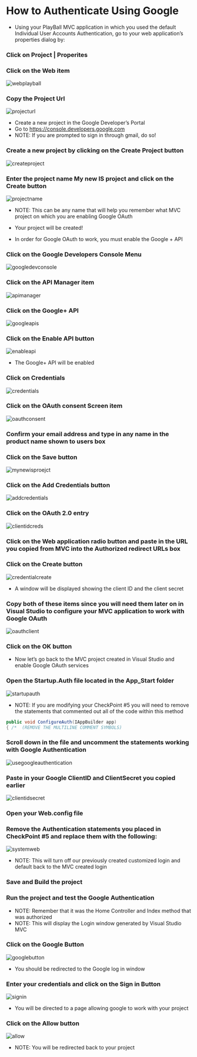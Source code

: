 # How to Authenticate Using Google

- Using your PlayBall MVC application in which you used the default Individual User Accounts Authentication, go to your web application’s properties dialog by:

### Click on Project | Properites
### Click on the Web item

![webplayball](https://cloud.githubusercontent.com/assets/8953261/17120974/5980c516-528d-11e6-8483-af7675da85fb.png)

### Copy the Project Url

![projecturl](https://cloud.githubusercontent.com/assets/8953261/17120983/68a0f2aa-528d-11e6-8c22-38a38f785829.png)


- Create a new project in the Google Developer’s Portal
- Go to https://console.developers.google.com
- NOTE: If you are prompted to sign in through gmail, do so!

### Create a new project by clicking on the Create Project button 

![createproject](https://cloud.githubusercontent.com/assets/8953261/17120991/7c4e949c-528d-11e6-8d99-ea8ba2dd601a.png)

### Enter the project name My new IS project and click on the Create button

![projectname](https://cloud.githubusercontent.com/assets/8953261/17121001/92244d52-528d-11e6-80d9-bb880b0cfb2d.png)

- NOTE: This can be any name that will help you remember what MVC project on which you are enabling Google OAuth

- Your project will be created!
- In order for Google OAuth to work, you must enable the Google + API

### Click on the Google Developers Console Menu

![googledevconsole](https://cloud.githubusercontent.com/assets/8953261/17121020/acf1e518-528d-11e6-9250-c138989b4414.png)

### Click on the API Manager item

![apimanager](https://cloud.githubusercontent.com/assets/8953261/17121028/b87b69f4-528d-11e6-8fc9-0e5fe0ff8e0c.png)

### Click on the Google+ API

![googleapis](https://cloud.githubusercontent.com/assets/8953261/17121044/e7dd86c8-528d-11e6-93ed-295206fb5f39.png)

### Click on the Enable API button

![enableapi](https://cloud.githubusercontent.com/assets/8953261/17121047/f3a8ddd6-528d-11e6-9c85-4b9c6945023a.png)

- The Google+ API will be enabled

### Click on Credentials

![credentials](https://cloud.githubusercontent.com/assets/8953261/17121057/0367c174-528e-11e6-8577-46b3f9a17475.png)

### Click on the OAuth consent Screen item

![oauthconsent](https://cloud.githubusercontent.com/assets/8953261/17121076/230c9284-528e-11e6-81dd-564e9ee516bf.png)

### Confirm your email address and type in any name in the product name shown to users box
### Click on the Save button

![mynewisproejct](https://cloud.githubusercontent.com/assets/8953261/17121143/b85833de-528e-11e6-9801-0b96b1a5ed7d.png)

### Click on the Add Credentials button

![addcredentials](https://cloud.githubusercontent.com/assets/8953261/17121152/cf992fa8-528e-11e6-987a-45fc23ac0b1c.png)

### Click on the OAuth 2.0 entry

![clientidcreds](https://cloud.githubusercontent.com/assets/8953261/17121168/df6ad38c-528e-11e6-881d-972e41d6c0ec.png)

### Click on the Web application radio button and paste in the URL you copied from MVC into the Authorized redirect URLs box
### Click on the Create button

![credentialcreate](https://cloud.githubusercontent.com/assets/8953261/17121186/01c16450-528f-11e6-9b8e-314ee9d3a39b.png)

- A window will be displayed showing the client ID and the client secret
### Copy both of these items since you will need them later on in Visual Studio to configure your MVC application to work with Google OAuth

![oauthclient](https://cloud.githubusercontent.com/assets/8953261/17121189/19780e8c-528f-11e6-803b-a2ba61b5e305.png)

### Click on the OK button
- Now let’s go back to the MVC project created in Visual Studio and enable Google OAuth services

### Open the Startup.Auth file located in the App_Start folder

![startupauth](https://cloud.githubusercontent.com/assets/8953261/17121207/378b0b36-528f-11e6-8577-894c4460a16e.png)

- NOTE: If you are modifying your CheckPoint #5 you will need to remove the statements that commented out all of the code within this method

```csharp
public void ConfigureAuth(IAppBuilder app)
{ /*  (REMOVE THE MULTILINE COMMENT SYMBOLS)
```
        
### Scroll down in the file and uncomment the statements working with Google Authentication

![usegoogleauthentication](https://cloud.githubusercontent.com/assets/8953261/17121215/47274104-528f-11e6-8ce4-64709d27a259.png)

### Paste in your Google ClientID and ClientSecret you copied earlier

![clientidsecret](https://cloud.githubusercontent.com/assets/8953261/17121224/5d79fc30-528f-11e6-9b0c-1e04c7d586d8.png)

### Open your Web.config file
### Remove the Authentication statements you placed in CheckPoint #5 and replace them with the following:

![systemweb](https://cloud.githubusercontent.com/assets/8953261/17121247/889f4438-528f-11e6-8d3f-ac3880946f77.png)

- NOTE: This will turn off our previously created customized login and default back to the MVC created login
### Save and Build the project
### Run the project and test the Google Authentication
- NOTE: Remember that it was the Home Controller and Index method that was authorized
- NOTE: This will display the Login window generated by Visual Studio MVC
### Click on the Google Button

![googlebutton](https://cloud.githubusercontent.com/assets/8953261/17121251/9bc73fac-528f-11e6-9534-80f043d17300.png)

- You should be redirected to the Google log in window
### Enter your credentials and click on the Sign in Button

![signin](https://cloud.githubusercontent.com/assets/8953261/17121269/bc38bfe0-528f-11e6-94e3-b3da6ad468d2.png)

- You will be directed to a page allowing google to work with your project
### Click on the Allow button

![allow](https://cloud.githubusercontent.com/assets/8953261/17121276/c851a7d8-528f-11e6-916e-b5cbb47e248d.png)

- NOTE: You will be redirected back to your project 
